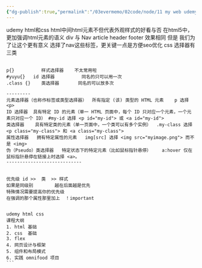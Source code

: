 ```yaml
---
{"dg-publish":true,"permalink":"/03evermemo/02code/node/11 my web udemy html和css笔记/","dgPassFrontmatter":true}
---
```





udemy html和css 
html中间html元素不但代表外观样式的好看与否
在html5中，更加强调html元素的语义
div
与
Nav article header footer
效果相同
但是
我们为了让这个更有意义
选择了nav这些标签，更关键一点是方便seo优化
css 选择器有三类
````

p{}          样式选择器    不太常用啦
#yuyu{}   id 选择器          同名的只可以用一次
.class {}    类选择器       同名的可以放多次

---------
元素选择器（也称作标签或类型选择器）	所有指定 (该) 类型的 HTML 元素	p 选择 <p>
ID 选择器	具有特定 ID 的元素（单一 HTML 页面中，每个 ID 只对应一个元素，一个元素只对应一个 ID）	#my-id 选择 <p id="my-id"> 或 <a id="my-id">
类选择器	具有特定类的元素（单一页面中，一个类可以有多个实例）	.my-class 选择 <p class="my-class"> 和 <a class="my-class">
属性选择器	拥有特定属性的元素	img[src] 选择 <img src="myimage.png"> 而不是 <img>
伪（Pseudo）类选择器	特定状态下的特定元素（比如鼠标指针悬停）	a:hover 仅在鼠标指针悬停在链接上时选择 <a>。
----------------------------


优先级 id >>  类  >> 样式
如果是同级别        越在后面越是优先
特殊情况需要提高你的优先级  
在强调的那个属性那里加上  ！important


udemy html css
课程大纲
1. html 基础
2. css  基础
3. flex 
4. 网页设计与框架
5. 组件和布局模式
6. 实践 omnifood 项目
```
